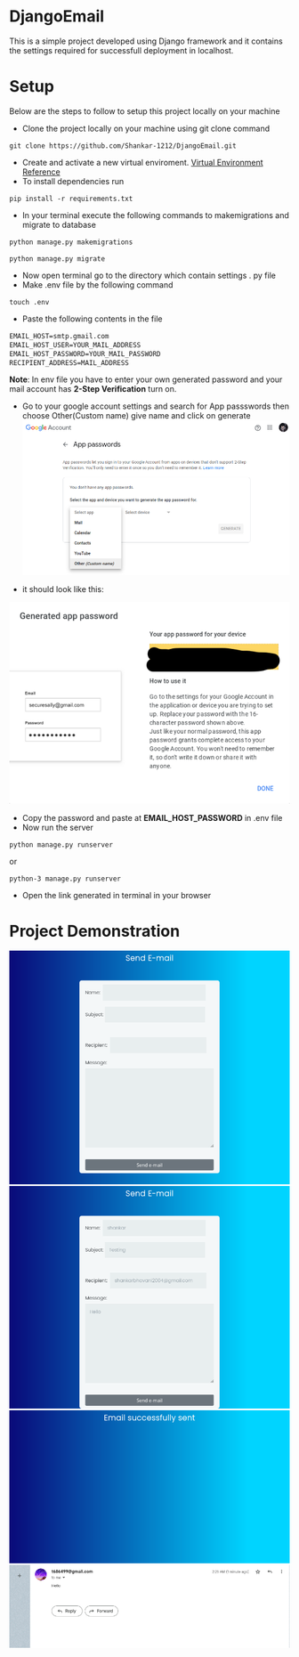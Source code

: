 # DjangoEmail
This is a simple project developed using Django framework and it contains the settings required for successfull deployment in localhost.
# Setup
Below are the steps to follow to setup this project locally on your machine
* Clone the project locally on your machine using git clone command
 ``` 
git clone https://github.com/Shankar-1212/DjangoEmail.git
```
* Create and activate a new virtual enviroment.
[Virtual Environment Reference](https://docs.python.org/3/library/venv.html)
* To install dependencies run
 ``` 
 pip install -r requirements.txt
 ```
 * In your terminal execute the following commands to makemigrations and migrate to database
 ```
 python manage.py makemigrations
 ```
 ```
python manage.py migrate
```
* Now open terminal go to the directory which contain    settings . py file
* Make .env file by the following command
```
touch .env
```
* Paste the following contents in the file
```
EMAIL_HOST=smtp.gmail.com
EMAIL_HOST_USER=YOUR_MAIL_ADDRESS
EMAIL_HOST_PASSWORD=YOUR_MAIL_PASSWORD
RECIPIENT_ADDRESS=MAIL_ADDRESS
```
**Note**: In env file you have to enter your own generated password and your mail account has **2-Step Verification** turn on. 
* Go to your google account settings and search for App passswords then choose Other(Custom name) give name and click on generate
![alt text](https://github.com/Shankar-1212/DjangoEmail/blob/main/raw/Screenshot_20230106_015254.png)

*  it should look like this:


![alt text](https://github.com/Shankar-1212/DjangoEmail/blob/main/raw/Screenshot%202023-01-06%20at%2002-10-23%20App%20passwords.png)

* Copy the password and paste at **EMAIL_HOST_PASSWORD** in .env file
* Now run the server 
```
python manage.py runserver
``` 
or
```
python-3 manage.py runserver
```
* Open the link generated  in terminal in your browser
# Project Demonstration
![alt text](https://github.com/Shankar-1212/DjangoEmail/blob/main/raw/Screenshot%202023-01-06%20at%2002-22-48%20Send%20Email.png)
![alt text](https://github.com/Shankar-1212/DjangoEmail/blob/main/raw/Screenshot%202023-01-06%20at%2002-25-12%20Send%20Email.png)
![alt text](https://github.com/Shankar-1212/DjangoEmail/blob/main/raw/Screenshot%202023-01-06%20at%2002-25-23%20Send%20Email.png)
![alt text](https://github.com/Shankar-1212/DjangoEmail/blob/main/raw/Screenshot%202023-01-06%20at%2002-27-10%20Testing%20-%20shankarbhavani2004%40gmail.com%20-%20Gmail.png) 

